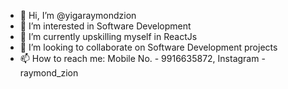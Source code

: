 - 👋 Hi, I’m @yigaraymondzion
- 👀 I’m interested in Software Development
- 🌱 I’m currently upskilling myself in ReactJs
- 💞️ I’m looking to collaborate on Software Development projects
- 📫 How to reach me: Mobile No. - 9916635872, Instagram - raymond_zion

<!---
yigaraymondzion/yigaraymondzion is a ✨ special ✨ repository because its `README.md` (this file) appears on your GitHub profile.
You can click the Preview link to take a look at your changes.
--->
